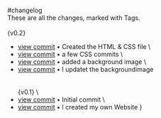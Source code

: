 
#changelog
\
These are all the changes, marked with Tags.\
\
\{v0.2\}

- [view commit](http://github.com/<lucspescha>/<lucspeschaphotography>/commit/5261c10e496256e2c46395349c63a3db7f656cea) &bull; Created the HTML & CSS file \
- [view commit](http://github.com/<lucspescha>/<lucspeschaphotography>/commit/aa2404f0db009c92692bcaefdd2c099f6f801951) &bull; a few CSS commits \
- [view commit](http://github.com/<lucspescha>/<lucspeschaphotography>/commit/b3b62025a243eb3b808ce482fedef8992b716e2f) &bull; added a background image \
- [view commit](http://github.com/<lucspescha>/<lucspeschaphotography>/commit/7a0f02b3c9e8eeaf4fecf5b9df549a9e13ee5142) &bull; I updatet the backgroundimage \
\
\
\{v0.1\}
\
- [view commit](http://github.com/<lucspescha>/<lucspeschaphotography>/commit/52459a282723a88743e02975643634741a18577d) &bull; Initial commit \
- [view commit](http://github.com/<lucspescha>/<lucspeschaphotography>/commit/bb2691eea544a8cd850517bde30a6104925cdfb6) &bull; I created my own Website }



